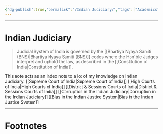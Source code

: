 ```yaml
---
{"dg-publish":true,"permalink":"/Indian Judiciary/","tags":["Academics"]}
---
```



---
# Indian Judiciary
> Judicial System of India is governed by the [[Bhartiya Nyaya Samiti (BNS)\|Bhartiya Nyaya Samiti (BNS)]] codes where the Hon'ble Judges interpret and uphold the law, as described in the [[Constitution of India\|Constitution of India]]. 

This note acts as an index note to a lot of my knowledge on Indian Judiciary.
[[Supreme Court of India\|Supreme Court of India]]
[[High Courts of India\|High Courts of India]]
[[District & Sessions Courts of India\|District & Sessions Courts of India]]
[[Corruption in the Indian Judiciary\|Corruption in the Indian Judiciary]]
[[Bias in the Indian Justice System\|Bias in the Indian Justice System]]

---
# Footnotes